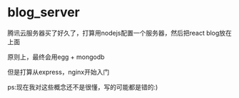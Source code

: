 # blog_server
腾讯云服务器买了好久了，打算用nodejs配置一个服务器，然后把react blog放在上面

原则上，最终会用egg + mongodb

但是打算从express，nginx开始入门

ps:现在我对这些概念还不是很懂，写的可能都是错的:)
